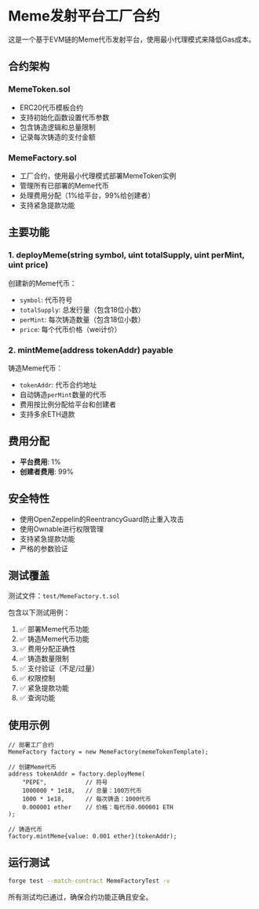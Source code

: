 # Meme发射平台工厂合约

这是一个基于EVM链的Meme代币发射平台，使用最小代理模式来降低Gas成本。

## 合约架构

### MemeToken.sol
- ERC20代币模板合约
- 支持初始化函数设置代币参数
- 包含铸造逻辑和总量限制
- 记录每次铸造的支付金额

### MemeFactory.sol
- 工厂合约，使用最小代理模式部署MemeToken实例
- 管理所有已部署的Meme代币
- 处理费用分配（1%给平台，99%给创建者）
- 支持紧急提款功能

## 主要功能

### 1. deployMeme(string symbol, uint totalSupply, uint perMint, uint price)
创建新的Meme代币：
- `symbol`: 代币符号
- `totalSupply`: 总发行量（包含18位小数）
- `perMint`: 每次铸造数量（包含18位小数）
- `price`: 每个代币价格（wei计价）

### 2. mintMeme(address tokenAddr) payable
铸造Meme代币：
- `tokenAddr`: 代币合约地址
- 自动铸造`perMint`数量的代币
- 费用按比例分配给平台和创建者
- 支持多余ETH退款

## 费用分配

- **平台费用**: 1%
- **创建者费用**: 99%

## 安全特性

- 使用OpenZeppelin的ReentrancyGuard防止重入攻击
- 使用Ownable进行权限管理
- 支持紧急提款功能
- 严格的参数验证

## 测试覆盖

测试文件：`test/MemeFactory.t.sol`

包含以下测试用例：
1. ✅ 部署Meme代币功能
2. ✅ 铸造Meme代币功能
3. ✅ 费用分配正确性
4. ✅ 铸造数量限制
5. ✅ 支付验证（不足/过量）
6. ✅ 权限控制
7. ✅ 紧急提款功能
8. ✅ 查询功能

## 使用示例

```solidity
// 部署工厂合约
MemeFactory factory = new MemeFactory(memeTokenTemplate);

// 创建Meme代币
address tokenAddr = factory.deployMeme(
    "PEPE",           // 符号
    1000000 * 1e18,   // 总量：100万代币
    1000 * 1e18,      // 每次铸造：1000代币
    0.000001 ether    // 价格：每代币0.000001 ETH
);

// 铸造代币
factory.mintMeme{value: 0.001 ether}(tokenAddr);
```

## 运行测试

```bash
forge test --match-contract MemeFactoryTest -v
```

所有测试均已通过，确保合约功能正确且安全。